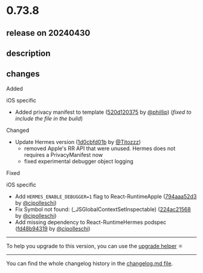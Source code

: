 # 0.73.8

## release on 20240430

## description

## changes

Added

iOS specific

* Added privacy manifest to template (<a href="https://github.com/facebook/react-native/commit/520d120375c6b24bc161adea4f48d76537a34abc">520d120375</a> by <a href="https://github.com/philIip">@philIip</a>) (<em>fixed to include the file in the build</em>)

Changed

* Update Hermes version (<a href="https://github.com/facebook/react-native/commit/1d0cbfd01b1f47bcf5279d86a9ad9e0d28804346">1d0cbfd01b</a> by <a href="https://github.com/Titozzz">@Titozzz</a>)
  * removed Apple's RR API that were unused. Hermes does not requires a PrivacyManifest now
  * fixed experimental debugger object logging

Fixed

iOS specific

* Add <code>HERMES_ENABLE_DEBUGGER=1</code> flag to React-RuntimeApple (<a href="https://github.com/facebook/react-native/commit/794aaa52d39f2c419fcd49126c69dff3030e7bb9">794aaa52d3</a> by <a href="https://github.com/cipolleschi">@cipolleschi</a>)
* Fix Symbol not found: (_JSGlobalContextSetInspectable) (<a href="https://github.com/facebook/react-native/commit/224ac21568278617c192bf00b6254d30c0957e11">224ac21568</a> by <a href="https://github.com/cipolleschi">@cipolleschi</a>)
* Add missing dependency to React-RuntimeHermes podspec (<a href="https://github.com/facebook/react-native/commit/fd48b9431954be8a79d5c094173f064944ba86e6">fd48b94319</a> by <a href="https://github.com/cipolleschi">@cipolleschi</a>)

*** ** * ** ***

To help you upgrade to this version, you can use the <a href="https://react-native-community.github.io/upgrade-helper/" rel="nofollow">upgrade helper</a> ⚛️

*** ** * ** ***

You can find the whole changelog history in the <a href="https://github.com/facebook/react-native/blob/main/CHANGELOG.md#v0738">changelog.md file</a>.

